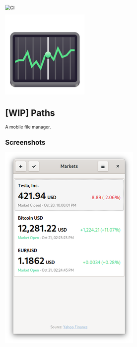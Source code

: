 ![CI](https://github.com/bitstower/paths/workflows/CI/badge.svg)

![](data/icons/com.bitstower.Paths.svg?raw=true)

# [WIP] Paths

A mobile file manager.

## Screenshots

![](preview.png?raw=true)
